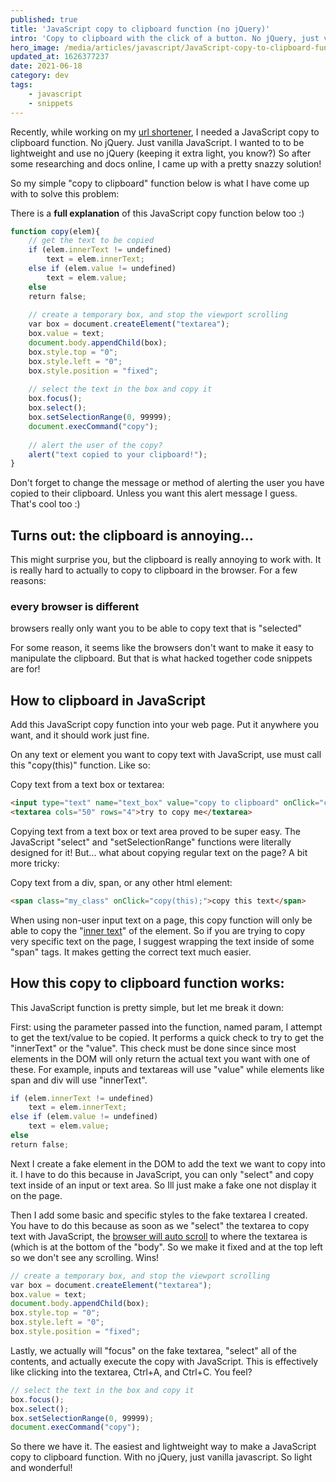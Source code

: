 ```yaml
---
published: true
title: 'JavaScript copy to clipboard function (no jQuery)'
intro: 'Copy to clipboard with the click of a button. No jQuery, just vanilla JavaScript. Simple. Lightweight.'
hero_image: /media/articles/javascript/JavaScript-copy-to-clipboard-function-lightweight-and-with-no-jQuery-2.jpg
updated_at: 1626377237
date: 2021-06-18
category: dev
tags:
    - javascript
    - snippets
---
```

Recently, while working on my  [url shortener](https://sizable.io), I needed a JavaScript copy to clipboard function. No jQuery. Just vanilla JavaScript. I wanted to to be lightweight and use no jQuery (keeping it extra light, you know?) So after some researching and docs online, I came up with a pretty snazzy solution!

So my simple "copy to clipboard" function below is what I have come up with to solve this problem:

There is a **full explanation** of this JavaScript copy function below too :)

```javascript
function copy(elem){  
    // get the text to be copied
    if (elem.innerText != undefined)
        text = elem.innerText;
    else if (elem.value != undefined)
        text = elem.value;
    else
    return false;
    
    // create a temporary box, and stop the viewport scrolling
    var box = document.createElement("textarea");
    box.value = text;
    document.body.appendChild(box);
    box.style.top = "0";
    box.style.left = "0";
    box.style.position = "fixed";
    
    // select the text in the box and copy it
    box.focus();
    box.select();
    box.setSelectionRange(0, 99999);
    document.execCommand("copy");
    
    // alert the user of the copy?
    alert("text copied to your clipboard!");
}
```

Don't forget to change the message or method of alerting the user you have copied to their clipboard. Unless you want this alert message I guess. That's cool too :)

## Turns out: the clipboard is annoying...

This might surprise you, but the clipboard is really annoying to work with. It is really hard to actually to copy to clipboard in the browser. For a few reasons:

### every browser is different

browsers really only want you to be able to copy text that is "selected"

For some reason, it seems like the browsers don't want to make it easy to manipulate the clipboard. But that is what hacked together code snippets are for!

## How to clipboard in JavaScript

Add this JavaScript copy function into your web page. Put it anywhere you want, and it should work just fine.

On any text or element you want to copy text with JavaScript, use must call this "copy(this)" function. Like so:

Copy text from a text box or textarea:

```html
<input type="text" name="text_box" value="copy to clipboard" onClick="copy(this);" />
<textarea cols="50" rows="4">try to copy me</textarea>
```

Copying text from a text box or text area proved to be super easy. The JavaScript "select" and "setSelectionRange" functions were literally designed for it! But... what about copying regular text on the page? A bit more tricky:

Copy text from a div, span, or any other html element:

```html
<span class="my_class" onClick="copy(this);">copy this text</span>
```

When using non-user input text on a page, this copy function will only be able to copy the "[inner text](https://www.w3schools.com/jsref/prop_node_innertext.asp)" of the element. So if you are trying to copy very specific text on the page, I suggest wrapping the text inside of some "span" tags. It makes getting the correct text much easier.

## How this copy to clipboard function works:

This JavaScript function is pretty simple, but let me break it down:

First: using the parameter passed into the function, named param, I attempt to get the text/value to be copied. It performs a quick check to try to get the "innerText" or the "value". This check must be done since since most elements in the DOM will only return the actual text you want with one of these. For example, inputs and textareas will use "value" while elements like span and div will use "innerText".

```javascript
if (elem.innerText != undefined)
    text = elem.innerText;
else if (elem.value != undefined)
    text = elem.value;
else
return false;
```

Next I create a fake element in the DOM to add the text we want to copy into it. I have to do this because in JavaScript, you can only "select" and copy text inside of an input or text area. So Ill just make a fake one not display it on the page.

Then I add some basic and specific styles to the fake textarea I created. You have to do this because as soon as we "select" the textarea to copy text with JavaScript, the [browser will auto scroll](/articles/css-scroll-animation-and-smooth-scrolling-with-scroll-behavior) to where the textarea is (which is at the bottom of the "body". So we make it fixed and at the top left so we don't see any scrolling. Wins!

```javascript
// create a temporary box, and stop the viewport scrolling
var box = document.createElement("textarea");
box.value = text;
document.body.appendChild(box);
box.style.top = "0";
box.style.left = "0";
box.style.position = "fixed";
```

Lastly, we actually will "focus" on the fake textarea, "select" all of the contents, and actually execute the copy with JavaScript. This is effectively like clicking into the textarea, Ctrl+A, and Ctrl+C. You feel?

```javascript
// select the text in the box and copy it
box.focus();
box.select();
box.setSelectionRange(0, 99999);
document.execCommand("copy");
```

So there we have it. The easiest and lightweight way to make a JavaScript copy to clipboard function. With no jQuery, just vanilla javascript. So light and wonderful!